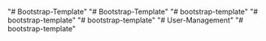 "# Bootstrap-Template" 
"# Bootstrap-Template" 
"# bootstrap-template" 
"# bootstrap-template" 
"# bootstrap-template" 
"# User-Management" 
"# bootstrap-template" 
